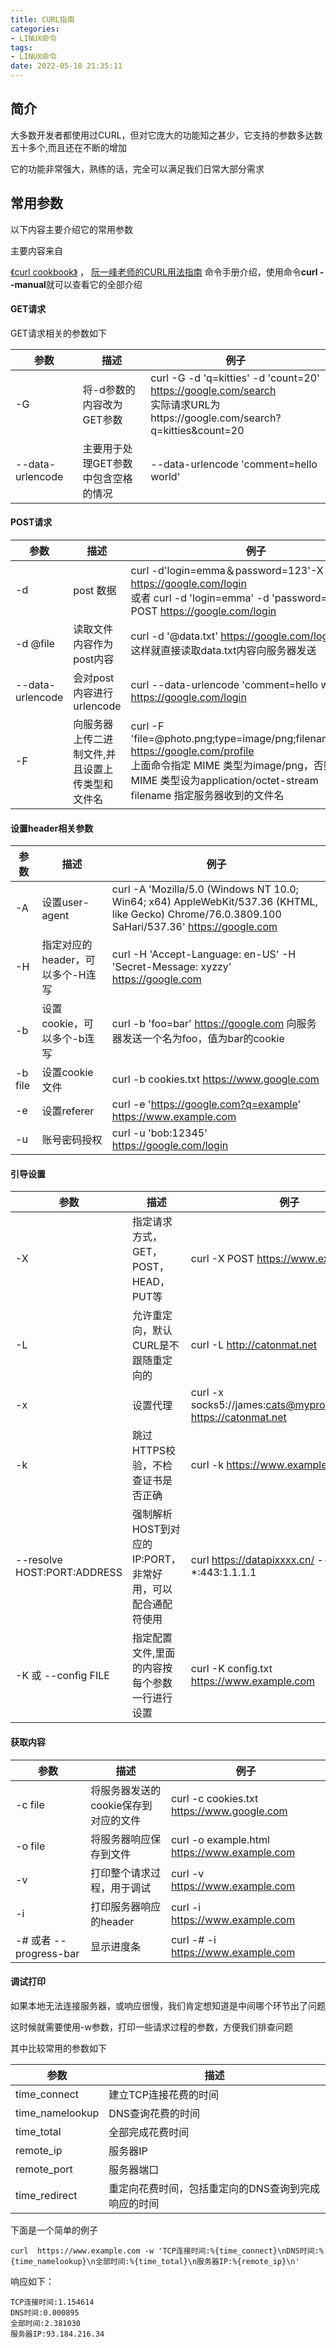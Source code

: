 ```yaml
---
title: CURL指南 
categories:
- LINUX命令 
tags:
- LINUX命令 
date: 2022-05-18 21:35:11
---
```


## 简介

大多数开发者都使用过CURL，但对它庞大的功能知之甚少，它支持的参数多达数五十多个,而且还在不断的增加

它的功能非常强大，熟练的话，完全可以满足我们日常大部分需求

## 常用参数

以下内容主要介绍它的常用参数

主要内容来自

[《curl cookbook》](https://catonmat.net/cookbooks/curl) ，
[阮一峰老师的CURL用法指南](https://www.ruanyifeng.com/blog/2019/09/curl-reference.html)
命令手册介绍，使用命令**curl --manual**就可以查看它的全部介绍

#### GET请求

GET请求相关的参数如下

| 参数             | 描述                                | 例子                                                                                                                          |
| ------------------ | ------------------------------------- | ------------------------------------------------------------------------------------------------------------------------------- |
| -G               | 将-d参数的内容改为GET参数           | curl -G -d 'q=kitties' -d 'count=20' https://google.com/search<br/> 实际请求URL为https://google.com/search?q=kitties&count=20 |
| --data-urlencode | 主要用于处理GET参数中包含空格的情况 | --data-urlencode 'comment=hello world'                                                                                        |

#### POST请求

| 参数             | 描述                                            | 例子                                                                                                                                                                                                                   |
| ------------------ | ------------------------------------------------- | ------------------------------------------------------------------------------------------------------------------------------------------------------------------------------------------------------------------------ |
| -d               | post 数据                                       | curl -d'login=emma＆password=123'-X POST https://google.com/login<br/>或者 curl -d 'login=emma' -d 'password=123' -X POST  https://google.com/login                                                                    |
| -d @file         | 读取文件内容作为post内容                        | curl -d '@data.txt' https://google.com/login<br/> 这样就直接读取data.txt内容向服务器发送                                                                                                                               |
| --data-urlencode | 会对post内容进行urlencode                       | curl --data-urlencode 'comment=hello world' https://google.com/login                                                                                                                                                   |
| -F               | 向服务器上传二进制文件,并且设置上传类型和文件名 | curl -F 'file=@photo.png;type=image/png;filename=me.png' https://google.com/profile<br/> 上面命令指定 MIME 类型为image/png，否则 curl 会把 MIME 类型设为application/octet-stream <br/> filename 指定服务器收到的文件名 |

#### 设置header相关参数

| 参数    | 描述                             | 例子                                                                                                                                             |
| --------- | ---------------------------------- | -------------------------------------------------------------------------------------------------------------------------------------------------- |
| -A      | 设置user-agent                   | curl -A 'Mozilla/5.0 (Windows NT 10.0; Win64; x64) AppleWebKit/537.36 (KHTML, like Gecko) Chrome/76.0.3809.100 SaHari/537.36' https://google.com |
| -H      | 指定对应的header，可以多个-H连写 | curl -H 'Accept-Language: en-US' -H 'Secret-Message: xyzzy' https://google.com                                                                   |
| -b      | 设置cookie，可以多个-b连写       | curl -b 'foo=bar' https://google.com 向服务器发送一个名为foo，值为bar的cookie                                                                    |
| -b file | 设置cookie文件                   | curl -b cookies.txt https://www.google.com                                                                                                       |
| -e      | 设置referer                      | curl -e 'https://google.com?q=example' https://www.example.com                                                                                   |
| -u      | 账号密码授权                     | curl -u 'bob:12345' https://google.com/login                                                                                                     |

#### 引导设置

| 参数 | 描述       | 例子                                                              |
| ------ | ------------ | ------------------------------------------------------------------- |
| -X   | 指定请求方式，GET，POST，HEAD，PUT等 | curl -X POST https://www.example.com                                       |
| -L   | 允许重定向，默认CURL是不跟随重定向的 | curl -L http://catonmat.net                                       |
| -x   | 设置代理   | curl -x socks5://james:cats@myproxy.com:8080 https://catonmat.net |
| -k   | 跳过HTTPS校验，不检查证书是否正确   | curl -k https://www.example.com |
| --resolve HOST:PORT:ADDRESS   | 强制解析HOST到对应的IP:PORT，非常好用，可以配合通配符使用   | curl https://datapixxxx.cn/ --resolve *:443:1.1.1.1 |
| -K 或 --config  FILE  | 指定配置文件,里面的内容按 每个参数一行进行设置   | curl -K config.txt https://www.example.com |

#### 获取内容

| 参数 | 描述       | 例子                                                              |
| ------ | ------------ | ------------------------------------------------------------------- |
| -c  file | 将服务器发送的cookie保存到对应的文件 | curl -c cookies.txt https://www.google.com                  |
| -o  file  | 将服务器响应保存到文件   |  curl -o example.html https://www.example.com |
| -v   | 打印整个请求过程，用于调试   |  curl -v https://www.example.com|
| -i   | 打印服务器响应的header   | curl -i https://www.example.com |
| -# 或者 --progress-bar   | 显示进度条   | curl -# -i https://www.example.com |

#### 调试打印

如果本地无法连接服务器，或响应很慢，我们肯定想知道是中间哪个环节出了问题

这时候就需要使用-w参数，打印一些请求过程的参数，方便我们排查问题

其中比较常用的参数如下

| 参数 | 描述       | 
| ------ | ------------ | 
| time_connect | 建立TCP连接花费的时间 |     
| time_namelookup | DNS查询花费的时间 | 
| time_total | 全部完成花费时间 | 
| remote_ip | 服务器IP | 
| remote_port | 服务器端口 | 
| time_redirect | 重定向花费时间，包括重定向的DNS查询到完成响应的时间 | 

下面是一个简单的例子

```
curl  https://www.example.com -w 'TCP连接时间:%{time_connect}\nDNS时间:%{time_namelookup}\n全部时间:%{time_total}\n服务器IP:%{remote_ip}\n'
```

响应如下：

```
TCP连接时间:1.154614
DNS时间:0.000895
全部时间:2.381030
服务器IP:93.184.216.34
```

